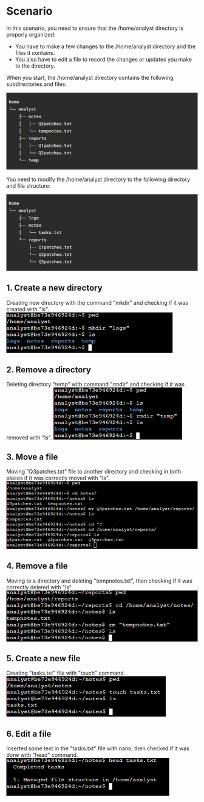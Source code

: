# Scenario
In this scenario, you need to ensure that the /home/analyst directory is properly organized:

- You have to make a few changes to the /home/analyst directory and the files it contains.
- You also have to edit a file to record the changes or updates you make to the directory.

When you start, the /home/analyst directory contains the following subdirectories and files:

![raw_tree](https://github.com/Cr1msonPho3nix/Linux_projects/blob/main/img/Manage%20files%20Linux/raw_tree_1.PNG)

You need to modify the /home/analyst directory to the following directory and file structure:

![configured_tree](https://github.com/Cr1msonPho3nix/Linux_projects/blob/main/img/Manage%20files%20Linux/configured_tree_1.PNG)

## 1. Create a new directory
Creating new directory with the command "mkdir" and checking if it was created with "ls".
![configured_tree](https://github.com/Cr1msonPho3nix/Linux_projects/blob/main/img/Manage%20files%20Linux/1.Create_log_dir.PNG)

## 2. Remove a directory
Deleting directory "temp" with command "rmdir" and checking if it was removed with "ls".
![configured_tree](https://github.com/Cr1msonPho3nix/Linux_projects/blob/main/img/Manage%20files%20Linux/2.Remove_temp_dir.PNG)

## 3. Move a file
Moving "Q3patches.txt" file to another directory and checking in both places if it was correctly moved with "ls".
![configured_tree](https://github.com/Cr1msonPho3nix/Linux_projects/blob/main/img/Manage%20files%20Linux/3.move_Q3patches_to_reports.PNG)

## 4. Remove a file
Moving to a directory and deleting "tempnotes.txt", then checking if it was correctly deleted with "ls".
![configured_tree](https://github.com/Cr1msonPho3nix/Linux_projects/blob/main/img/Manage%20files%20Linux/4.remove_tempnotes_from_notes.PNG)

## 5. Create a new file
Creating "tasks.txt" file with "touch" command.
![configured_tree](https://github.com/Cr1msonPho3nix/Linux_projects/blob/main/img/Manage%20files%20Linux/5.create_file_tasks.PNG)

## 6. Edit a file
Inserted some text in the "tasks.txt" file with nano, then checked if it was done with "head" command.
![configured_tree](https://github.com/Cr1msonPho3nix/Linux_projects/blob/main/img/Manage%20files%20Linux/6.insert-text-with-nano.PNG)
